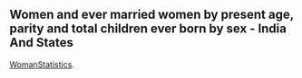 ## Women and ever married women by present age, parity and total children ever born by sex - India And States
[WomanStatistics](https://womenstatistics.firebaseapp.com/).